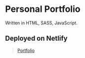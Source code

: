 # Personal Portfolio

Written in HTML, SASS, JavaScript.

## Deployed on Netlify

> [Portfolio](https://frank-mckenna.netlify.app/) 
